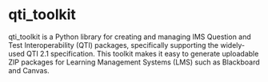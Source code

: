 # qti_toolkit
qti_toolkit is a Python library for creating and managing IMS Question and Test Interoperability (QTI) packages, specifically supporting the widely-used QTI 2.1 specification. This toolkit makes it easy to generate uploadable ZIP packages for Learning Management Systems (LMS) such as Blackboard and Canvas.
